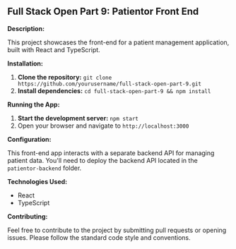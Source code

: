 ## Full Stack Open Part 9: Patientor Front End

**Description:**

This project showcases the front-end for a patient management application, built with React and TypeScript.

**Installation:**

1. **Clone the repository:** `git clone https://github.com/yourusername/full-stack-open-part-9.git`
2. **Install dependencies:** `cd full-stack-open-part-9 && npm install`

**Running the App:**

1. **Start the development server:** `npm start`
2. Open your browser and navigate to `http://localhost:3000`

**Configuration:**

This front-end app interacts with a separate backend API for managing patient data. You'll need to deploy the backend API located in the `patientor-backend` folder.

**Technologies Used:**

- React
- TypeScript

**Contributing:**

Feel free to contribute to the project by submitting pull requests or opening issues. Please follow the standard code style and conventions.
